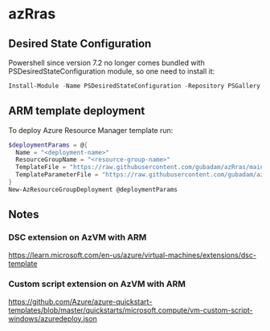 # azRras

## Desired State Configuration
Powershell since version 7.2 no longer comes bundled with PSDesiredStateConfiguration module, so one need to install it:
```Powershell
Install-Module -Name PSDesiredStateConfiguration -Repository PSGallery
```

## ARM template deployment
To deploy Azure Resource Manager template run:
```Powershell
$deploymentParams = @{
  Name = "<deployment-name>"
  ResourceGroupName = "<resource-group-name>"
  TemplateFile = "https://raw.githubusercontent.com/gubadam/azRras/main/mainTemplate.json"
  TemplateParameterFile = "https://raw.githubusercontent.com/gubadam/azRras/main/mainTemplate.parameters.json"
}
New-AzResourceGroupDeployment @deploymentParams
```

## Notes

### DSC extension on AzVM with ARM
https://learn.microsoft.com/en-us/azure/virtual-machines/extensions/dsc-template

### Custom script extension on AzVM with ARM
https://github.com/Azure/azure-quickstart-templates/blob/master/quickstarts/microsoft.compute/vm-custom-script-windows/azuredeploy.json